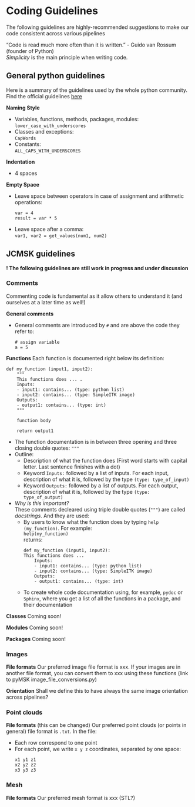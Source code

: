 # Coding Guidelines
The following guidelines are highly-recommended suggestions to make our code consistent across various pipelines

“Code is read much more often than it is written.” - Guido van Rossum (founder of Python)  
*Simplicity* is the main principle when writing code.


## General python guidelines
Here is a summary of the guidelines used by the whole python community. Find the official guidelines [here](https://www.python.org/dev/peps/pep-0008/) 

**Naming Style**
- Variables, functions, methods, packages, modules:   
  `lower_case_with_underscores`
- Classes and exceptions:  
  `CapWords`
- Constants:  
  `ALL_CAPS_WITH_UNDERSCORES`

**Indentation**
- 4 spaces

**Empty Space**
- Leave space between operators in case of assignment and arithmetic operations:  
  ```
  var = 4
  result = var * 5
  ```
- Leave space after a comma:  
  `var1, var2 = get_values(num1, num2)`


## JCMSK guidelines 

**! The following guidelines are still work in progress and under discussion**

### Comments  
Commenting code is fundamental as it allow others to understand it (and ourselves at a later time as well!)

**General comments**
- General comments are introduced by `#` and are above the code they refer to:
  ```
  # assign variable
  a = 5
  ```
  
**Functions**
Each function is documented right below its definition:    
```
def my_function (input1, input2):
    """
    This functions does ... .
    Inputs:
    - input1: contains... (type: python list)
    - input2: contains... (type: SimpleITK image)
    Outputs:
    - output1: contains... (type: int)
    """
    
    function body
    
    return output1 
```
- The function documentation is in between three opening and three closing double quotes: `"""`
- Outline:  
  - Description of what the function does (First word starts with capital letter. Last sentence finishes with a dot)
  - Keyword `Inputs:` followed by a list of inputs. For each input, description of what it is, followed by the type `(type: type_of_input)`
  - Keyword `Outputs:` followed by a list of outputs. For each output, description of what it is, followed by the type `(type: type_of_output)`
- *Why is this important?*   
  These comments decleared using triple double quotes (`"""`) are called *docstrings*. And they are used:  
  - By users to know what the function does by typing `help (my_function)`. For example:  
    `help(my_function)`  
    returns:
    ```
    def my_function (input1, input2):
    This functions does ...
        Inputs:
        - input1: contains... (type: python list)
        - input2: contains... (type: SimpleITK image)
        Outputs:
        - output1: contains... (type: int)
    ```
   - To create whole code documentation using, for example, `pydoc` or `Sphinx`, where you get a list of all the functions in a package, and their documentation
    
**Classes**
Coming soon!

**Modules**
Coming soon!

**Packages**
Coming soon!


### Images
**File formats**
Our preferred image file format is xxx. If your images are in another file format, you can convert them to xxx using these functions (link to pyMSK image_file_conversions.py)

**Orientation** 
Shall we define this to have always the same image orientation across pipelines?


### Point clouds
**File formats**
(this can be changed) Our preferred point clouds (or points in general) file format is `.txt`.
In the file: 
- Each row correspond to one point 
- For each point, we write `x y z` coordinates, separated by one space:
  ```
  x1 y1 z1
  x2 y2 z2
  x3 y3 z3
  ```

### Mesh
**File formats**
Our preferred mesh format is xxx (STL?)



